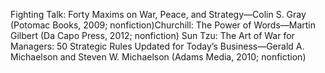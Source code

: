 Fighting Talk: Forty Maxims on War, Peace, and Strategy—Colin S. Gray (Potomac Books, 2009; nonfiction)Churchill: The Power of Words—Martin Gilbert (Da Capo Press, 2012; nonfiction)
Sun Tzu: The Art of War for Managers: 50 Strategic Rules Updated for Today’s Business—Gerald A. Michaelson and Steven W. Michaelson (Adams Media, 2010; nonfiction)
